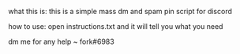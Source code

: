 what this is:
   this is a simple mass dm and spam pin script for discord

how to use:
   open instructions.txt and it will tell you what you need

dm me for any help ~ fork#6983
